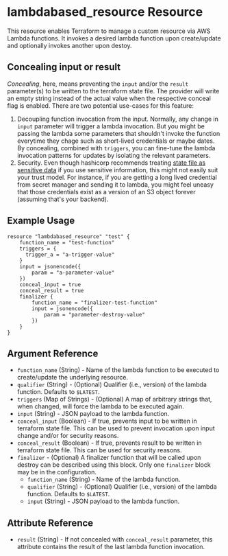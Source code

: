 # lambdabased_resource Resource

This resource enables Terraform to manage a custom resource via AWS Lambda functions. It invokes a desired lambda function upon create/update and optionally invokes another upon destoy.

## Concealing input or result

_Concealing_, here, means preventing the `input` and/or the `result` parameter(s) to be written to the terraform state file. The provider will write an empty string instead of the actual value when the respective conceal flag is enabled. There are two potential use-cases for this feature:
1. Decoupling function invocation from the input. Normally, any change in `input` parameter will trigger a lambda invocation. But you might be passing the lambda some parameters that shouldn't invoke the function everytime they chage such as short-lived credentials or maybe dates. By concealing, combined with `triggers`, you can fine-tune the lambda invocation patterns for updates by isolating the relevant parameters.
2. Security. Even though hashicorp recommends treating [state file as sensitive data](https://www.terraform.io/language/state/sensitive-data) if you use sensitive information, this might not easily suit your trust model. For instance, if you are getting a long lived credential from secret manager and sending it to lambda, you might feel uneasy that those credentials exist as a version of an S3 object forever (assuming that's your backend).


## Example Usage

```hcl
resource "lambdabased_resource" "test" {
    function_name = "test-function"
    triggers = {
      trigger_a = "a-trigger-value"
    }
    input = jsonencode({
        param = "a-parameter-value"
    })
    conceal_input = true
    conceal_result = true
    finalizer {
        function_name = "finalizer-test-function"
        input = jsonencode({
            param = "parameter-destroy-value"
        })
    }
}
```

## Argument Reference

- `function_name` (String) - Name of the lambda function to be executed to create/update the underlying resource.
- `qualifier` (String) - (Optional) Qualifier (i.e., version) of the lambda function. Defaults to `$LATEST`.
- `triggers` (Map of Strings) - (Optional) A map of arbitrary strings that, when changed, will force the lambda to be executed again.
- `input` (String) - JSON payload to the lambda function.
- `conceal_input` (Boolean) - If true, prevents input to be written in terraform state file. This can be used to prevent invocation upon input change and/or for security reasons.
- `conceal_result` (Boolean) - If true, prevents result to be written in terraform state file. This can be used for security reasons.
- `finalizer` - (Optional) A finalizer function that will be called upon destroy can be described using this block. Only one `finalizer` block may be in the configuration.
  - `function_name` (String) - Name of the lambda function.
  - `qualifier` (String) - (Optional) Qualifier (i.e., version) of the lambda function. Defaults to `$LATEST`.
  - `input` (String) - JSON payload to the lambda function.

## Attribute Reference

- `result` (String) - If not concealed with `conceal_result` parameter, this attribute contains the result of the last lambda function invocation.
